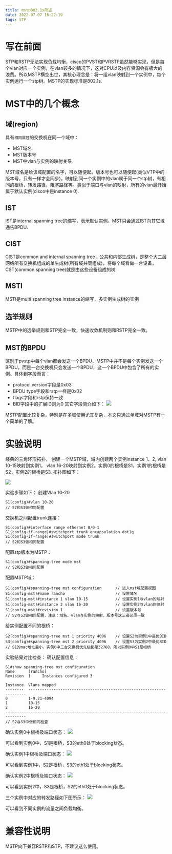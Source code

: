 ```yaml
---
title: mstp802.1s简述
date: 2022-07-07 16:22:19
tags: STP
---
```


# 写在前面
STP和RSTP无法实现负载均衡，cisco的PVST和PVRSTP虽然能够实现，但是每个vlan对应一个实例，在vlan较多的情况下，这对CPU以及内存资源会有极大的浪费。所以MSTP横空出世，其核心理念是：将一组vlan映射到一个实例中，每个实例运行一个stp树。MSTP的实现标准是802.1s.
<!--more-->

# MST中的几个概念

## 域(region)
具有`相同属性`的交换机在同一个域中：
- MST域名
- MST版本号
- MST中vlan与实例的映射关系

MST域名是给该域配置的名字，可以随便起。版本号也可以随便起(类似VTP中的版本号，只有一样才会同步)。映射到同一个实例中的vlan属于同一个stp树，有相同的根桥，转发路径，阻塞路径等。类似于端口与vlan的映射，所有的vlan最开始属于默认实例(cisco中是instance 0).

## IST
IST是internal spanning tree的缩写，表示默认实例。MST只会通过IST向其它域通告BPDU.

## CIST
CIST是common and internal spanning tree，公共和内部生成树，是整个大二层网络所有交换机组成的单生成树(所有域共同组成)，将每个域看做一台设备，CST(common spanning tree)就是由这些设备组成的树

## MSTI
MSTI是multi spanning tree instance的缩写，多实例生成树的实例

## 选举规则
MSTP中的选举规则和STP完全一致，快速收敛机制则和RSTP完全一致。

## MST的BPDU
区别于pvstp中每个vlan都会发送一个BPDU，MSTP中并不是每个实例发送一个BPDU，而是一台交换机只会发送一个BPDU，这一个BPDU中包含了所有的实例。具体到字段而言：
- protocol version字段是0x03
- BPDU type字段和rstp一样是0x02
- flags字段和rstp保持一致
- BID字段中的扩展ID则为0
其它字段简介如下：
![](https://github.com/Rancho333/pictures_hub/blob/master/non_auto/mstp_bpdu.png?raw=true)

MSTP配置比较复杂，特别是在多域使用尤其复杂，本文只通过单域对MSTP有一个简单的了解。

# 实验说明
经典的三角环形拓扑， 创建一个MSTP域，域内创建两个实例instance 1、2, vlan 10-15映射到实例1， vlan 16-20映射到实例2。实例0的根桥是S1，实例1的根桥是S2，实例2的根桥是S3. 拓扑图如下：

![](https://github.com/Rancho333/pictures_hub/blob/920baf1e40926adc604b727854fd10b7861dc24e/non_auto/mstp_topology.png?raw=true)

实验步骤如下：
创建Vlan 10-20
```
S1(config)#vlan 10-20
// S2和S3做相同配置
```

交换机之间配置trunk连接：
```
S1(config)#interface range ethernet 0/0-1
S1(config-if-range)#switchport trunk encapsulation dot1q
S1(config-if-range)#switchport mode trunk
// S2和S3做相同配置
```

配置stp版本为MSTP：
```
S1(config)#spanning-tree mode mst
// S2和S3做相同配置
```

配置MSTP域：
```
S1(config)#spanning-tree mst configuration      // 进入mst域配置视图
S1(config-mst)#name rancho                      // 设置域名
S1(config-mst)#instance 1 vlan 10-15            // 设置实例1与vlan的映射
S1(config-mst)#instance 2 vlan 16-20            // 设置实例2与vlan的映射
S1(config-mst)#revision 1                       // 设置版本号
// S2与S3做相同配置，注意：域名、vlan与实例的映射，版本号这三者必须一致
```

给实例配置不同的根桥：
```
S2(config)#spanning-tree mst 1 priority 4096    // 设置S2为实例1中最优BID
S3(config)#spanning-tree mst 2 priority 4096    // 设置S3为实例2中最优BID
// S1的mac地址最小，实例0中三台交换机优先级都是32768，所以实例0中S1是根桥
```

实验结果对比检查：
确认配置信息：
```
S1#show spanning-tree mst configuration 
Name      [rancho]
Revision  1     Instances configured 3

Instance  Vlans mapped
--------  ---------------------------------------------------------------------
0         1-9,21-4094
1         10-15
2         16-20
-------------------------------------------------------------------------------
// S2与S3中做相同检查
```

确认实例0中根桥及端口状态：
![](https://github.com/Rancho333/pictures_hub/blob/master/non_auto/mstp_instance_0.png?raw=true)

可以看到实例0中，S1是根桥，S3的eth0处于blocking状态。

确认实例1中根桥及端口状态：
![](https://github.com/Rancho333/pictures_hub/blob/master/non_auto/mstp_instance_1.png?raw=true)

可以看到实例1中，S2是根桥，S3的eth1处于blocking状态。

确认实例2中根桥及端口状态：
![](https://github.com/Rancho333/pictures_hub/blob/master/non_auto/mstp_instance_2.png?raw=true)

可以看到实例2中，S3是根桥，S2的eth0处于blocking状态。

三个实例中对应的转发路径如下图所示：
![](https://github.com/Rancho333/pictures_hub/blob/master/non_auto/mstp_instance_forward_path.png?raw=true)

可以看到不同实例的流量之间负载均衡。

# 兼容性说明
MSTP向下兼容RSTP和STP，不建议这么使用。
